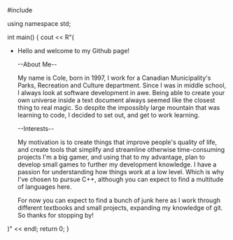 #include <iostream>

using namespace std;

int main() {
	cout << R"(
  
- Hello and welcome to my Github page!

	--About Me--

	My name is Cole, born in 1997, I work for a Canadian Municipality's Parks, Recreation and Culture department.
Since I was in middle school, I always look at software development in awe.
Being able to create your own universe inside a text document always seemed like the closest thing to real magic.
So despite the impossibly large mountain that was learning to code, I decided to set out, and get to work learning.

	--Interests--

	My motivation is to create things that improve people's quality of life, and create tools that simplify and streamline otherwise time-consuming projects
I'm a big gamer, and using that to my advantage, plan to develop small games to further my development knowledge.
I have a passion for understanding how things work at a low level. Which is why I've chosen to pursue C++, although you can expect to find a multitude of languages here.

	
	For now you can expect to find a bunch of junk here as I work through different textbooks and small projects, expanding my knowledge of git.
So thanks for stopping by!


)"
	<< endl;
	return 0;
}
